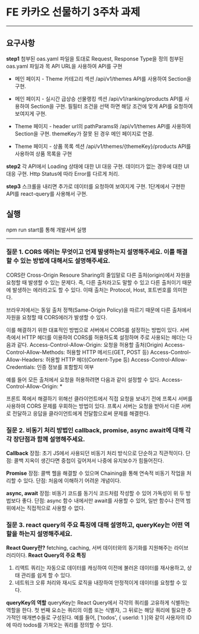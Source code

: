 # FE 카카오 선물하기 3주차 과제
---
## 요구사항
__step1__
첨부된 oas.yaml 파일을 토대로 Request, Response Type을 정의
첨부된 oas.yaml 파일과 목 API URL을 사용하여 API를 구현
* 메인 페이지 - Theme 카테고리 섹션
/api/v1/themes API를 사용하여 Section을 구현.

* 메인 페이지 - 실시간 급상승 선물랭킹 섹션
/api/v1/ranking/products API를 사용하여 Section을 구현.
필필터 조건을 선택 하면 해당 조건에 맞게 API를 요청하여 보여지게 구현.

* Theme 페이지 - header
url의 pathParams와 /api/v1/themes API를 사용하여 Section을 구현.
themeKey가 잘못 된 경우 메인 페이지로 연결.

* Theme 페이지 - 상품 목록 섹션
/api/v1/themes/{themeKey}/products API를 사용하여 상품 목록을 구현

__step2__
각 API에서 Loading 상태에 대한 UI 대응 구현.
데이터가 없는 경우에 대한 UI 대응 구현.
Http Status에 따라 Error를 다르게 처리.

__step3__
스크롤을 내리면 추가로 데이터를 요청하여 보여지게 구현.
1단계에서 구현한 API를 react-query를 사용해서 구현.


## 실행
npm run start를 통해 개발서버 실행

---

### 질문 1. CORS 에러는 무엇이고 언제 발생하는지 설명해주세요. 이를 해결할 수 있는 방법에 대해서도 설명해주세요.
CORS란 Cross-Origin Resoure Sharing의 줄임말로 다른 출처(origin)에서 자원을 요청할 때 발생할 수 있는 문제다.
즉, 다른 출처라고도 말할 수 있고 다른 출처이기 때문에 발생하는 에러라고도 할 수 있다. 이때 출처는 Protocol, Host, 포트번호를 의미한다.

브라우저에서는 동일 출처 정책(Same-Origin Policy)을 따르기 때문에 다른 출처에서 자원을 요청할 때 CORS에러가 발생할 수 있다.

이를 해결하기 위한 대표적인 방법으로 서버에서 CORS를 설정하는 방법이 있다. 서버 측에서 HTTP 헤더를 이용하여 CORS를 허용하도록 설정하며 주로 사용되는 헤더는 다음과 같다.
Access-Control-Allow-Origin: 요청을 허용할 출처(Origin)
Access-Control-Allow-Methods: 허용할 HTTP 메서드(GET, POST 등)
Access-Control-Allow-Headers: 허용할 HTTP 헤더(Content-Type 등)
Access-Control-Allow-Credentials: 인증 정보를 포함할지 여부

예를 들어 모든 출처에서 요청을 허용하려면 다음과 같이 설정할 수 있다.
Access-Control-Allow-Origin: *

프론트 쪽에서 해결하기 위해선 클라이언트에서 직접 요청을 보내기 전에 프록시 서버를 사용하여 CORS 문제를 우회하는 방법이 있다. 프록시 서버는 요청을 받아서 다른 서버로 전달하고 응답을 클라이언트에게 전달함으로써 문제를 해결한다.

### 질문 2. 비동기 처리 방법인 callback, promise, async await에 대해 각각 장단점과 함께 설명해주세요.
__Callback__
장점: 초기 JS에서 사용되던 비동기 처리 방식으로 단순하고 직관적이다.
단점: 콜백 지옥이 생긴다면 중첩이 깊어져서 나중에 유지보수가 힘들어진다.

__Promise__
장점: 콜백 헬을 해결할 수 있으며 Chaining을 통해 연속적 비동기 작업을 처리할 수 있다.
단점: 처음에 이해하기 어려운 개념이다.

__async, await__
장점: 비동기 코드를 동기식 코드처럼 작성할 수 있어 가독성이 위 두 방법보다 좋다.
단점: async 함수 내에서만 await를 사용할 수 있어, 일반 함수나 전역 범위에서는 직접적으로 사용할 수 없다.

### 질문 3. react query의 주요 특징에 대해 설명하고, queryKey는 어떤 역할을 하는지 설명해주세요.
__React Query란?__
fetching, caching, 서버 데이터와의 동기화를 지원해주는 라이브러리이다.
__React Query의 주요 특징__
1. 리액트 쿼리는 자동으로 데이터를 캐싱하여 이전에 불러온 데이터를 재사용하고, 상태 관리를 쉽게 할 수 있다.
2. 네트워크 오류 처리와 재시도 로직을 내장하여 안정적이게 데이터를 요청할 수 있다.

__queryKey의 역할__
queryKey는 React Query에서 각각의 쿼리를 고유하게 식별하는 역할을 한다. 첫 번째 요소는 쿼리의 이름 또는 식별자, 그 뒤로는 해당 쿼리에 필요한 추가적인 매개변수들로 구성된다. 예를 들어, ['todos', { userId: 1 }]와 같이 사용자의 ID에 따라 todos를 가져오는 쿼리를 정의할 수 있다.
